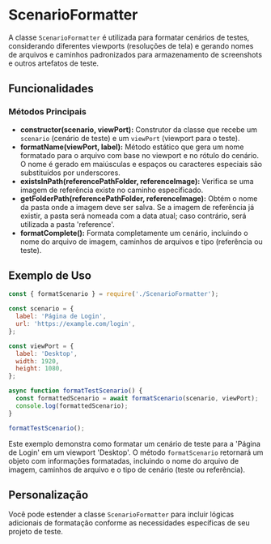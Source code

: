 # ScenarioFormatter

A classe `ScenarioFormatter` é utilizada para formatar cenários de testes, considerando diferentes viewports (resoluções de tela) e gerando nomes de arquivos e caminhos padronizados para armazenamento de screenshots e outros artefatos de teste.

## Funcionalidades

### Métodos Principais

- **constructor(scenario, viewPort):** Construtor da classe que recebe um `scenario` (cenário de teste) e um `viewPort` (viewport para o teste).
- **formatName(viewPort, label):** Método estático que gera um nome formatado para o arquivo com base no viewport e no rótulo do cenário. O nome é gerado em maiúsculas e espaços ou caracteres especiais são substituídos por underscores.
- **existsInPath(referencePathFolder, referenceImage):** Verifica se uma imagem de referência existe no caminho especificado.
- **getFolderPath(referencePathFolder, referenceImage):** Obtém o nome da pasta onde a imagem deve ser salva. Se a imagem de referência já existir, a pasta será nomeada com a data atual; caso contrário, será utilizada a pasta 'reference'.
- **formatComplete():** Formata completamente um cenário, incluindo o nome do arquivo de imagem, caminhos de arquivos e tipo (referência ou teste).

## Exemplo de Uso

```javascript
const { formatScenario } = require('./ScenarioFormatter');

const scenario = {
  label: 'Página de Login',
  url: 'https://example.com/login',
};

const viewPort = {
  label: 'Desktop',
  width: 1920,
  height: 1080,
};

async function formatTestScenario() {
  const formattedScenario = await formatScenario(scenario, viewPort);
  console.log(formattedScenario);
}

formatTestScenario();
```

Este exemplo demonstra como formatar um cenário de teste para a 'Página de Login' em um viewport 'Desktop'. O método `formatScenario` retornará um objeto com informações formatadas, incluindo o nome do arquivo de imagem, caminhos de arquivo e o tipo de cenário (teste ou referência).

## Personalização

Você pode estender a classe `ScenarioFormatter` para incluir lógicas adicionais de formatação conforme as necessidades específicas de seu projeto de teste.
